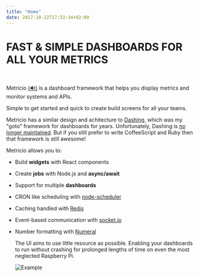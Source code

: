 ```yaml
---
title: "Home"
date: 2017-10-22T17:53:34+02:00
---
```


<h1>FAST & SIMPLE DASHBOARDS FOR ALL YOUR METRICS</h1>

<p style="text-align: center;"><a href="https://semaphoreci.com/dannycroft/metricio-2"><img style="margin: 0;display:inline"src="https://semaphoreci.com/api/v1/dannycroft/metricio-2/branches/master/badge.svg" alt=""></a> <a href="https://codeclimate.com/github/metricio/metricio/maintainability"><img style="margin: 0;display:inline"src="https://api.codeclimate.com/v1/badges/3aa92baa68a935fc8c3a/maintainability" alt=""></a></p>

Metricio [(🔊)](https://res.cloudinary.com/metricio/video/upload/v1508691679/metricio_b4nmgk.mp3 "pronunciation") is a dashboard framework that helps you display metrics and monitor
systems and APIs.

Simple to get started and quick to create build screens for all your teams.

Metricio has a similar design and achitecture to [Dashing](http://dashing.io/),
which was my "goto" framework for dashboards for years. Unfortunately, Dashing
is [no longer maintained](https://github.com/Shopify/dashing/issues/711). But if
you still prefer to write CoffeeScript and Ruby then that framework is still
awesome!

Metricio allows you to:

- Build **widgets** with React components
- Create **jobs** with Node.js and **async/await**
- Support for multiple **dashboards**
- CRON like scheduling with [node-scheduler](https://github.com/node-schedule/node-schedule)
- Caching handled with [Redis](https://redis.io/)
- Event-based communication with [socket.io](https://socket.io/)
- Number formatting with [Numeral](http://numeraljs.com/)

  The UI aims to use little resource as possible. Enabling your dashboards to
  run without crashing for prolonged lengths of time on even the most neglected
  Raspberry Pi.

  ![Example](https://res.cloudinary.com/metricio/image/upload/v1508687267/metricio_yxmmxo.gif)
